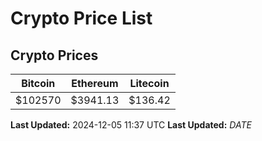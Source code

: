 # Crypto Price List

## Crypto Prices
| Bitcoin | Ethereum | Litecoin |
| ------- | -------- | -------- |
| $102570 | $3941.13 | $136.42 |
**Last Updated:** 2024-12-05 11:37 UTC
**Last Updated:** $DATE$
